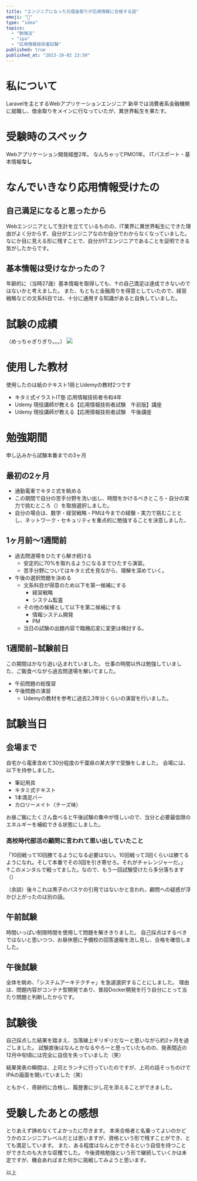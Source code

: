 ```yaml
---
title: "エンジニアになった元借金取りが応用情報に合格する話"
emoji: "📝"
type: "idea"
topics:
  - "勉強法"
  - "ipa"
  - "応用情報技術者試験"
published: true
published_at: "2023-10-02 23:50"
---
```


# 私について
Laravelを主とするWebアプリケーションエンジニア
新卒では消費者系金融機関に就職し、借金取りをメインに行なっていたが、異世界転生を果たす。

# 受験時のスペック
Webアプリケーション開発経歴2年。
なんちゃってPMO1年。
ITパスポート・基本情報**なし**

# なんでいきなり応用情報受けたの
## 自己満足になると思ったから
Webエンジニアとして生計を立てているものの、IT業界に異世界転生にできた理由がよく分からず、自分がエンジニアなのか自分でわからなくなっていました。
なにか目に見える形に残すことで、自分がITエンジニアであることを証明できる気がしたからです。

## 基本情報は受けなかったの？
年齢的に（当時27歳）基本情報を取得しても、↑の自己満足は達成できないのではないかと考えました。
また、もともと金融周りを得意としていたので、経営戦略などの文系科目では、十分に通用する知識があると自負していました。

# 試験の成績
（めっちゃぎりぎり。。。）
![](https://storage.googleapis.com/zenn-user-upload/60475d247706-20231002.jpg)


# 使用した教材
使用したのは紙のテキスト1冊とUdemyの教材2つです
- キタミ式イラストIT塾 応用情報技術者令和4年
- Udemy 現役講師が教える【応用情報技術者試験　午前版】講座 
- Udemy 現役講師が教える【応用情報技術者試験　午後講座 

# 勉強期間
申し込みから試験本番までの3ヶ月
## 最初の2ヶ月
- 通勤電車でキタミ式を眺める
- この期間で自分の苦手分野を洗い出し、時間をかけるべきところ・自分の実力で挑むところ（）を取捨選択しました。
- 自分の場合は、数学・経営戦略・PMは今までの経験・実力で挑むこととし、ネットワーク・セキュリティを重点的に勉強することを決意しました、
## 1ヶ月前～1週間前
- 過去問道場をひたすら解き続ける
	- 安定的に70%を取れるようになるまでひたすら演習。
	- 苦手分野についてはキタミ式を見ながら、理解を深めていく。
- 午後の選択問題を決める
	- 文系科目が得意のため以下を第一候補にする
		- 経営戦略
		- システム監査
	- その他の候補として以下を第二候補にする
		- 情報システム開発
		- PM
	- 当日の試験の出題内容で臨機応変に変更は検討する。
## 1週間前~試験前日
この期間はかなり追い込まれていました。
仕事の時間以外は勉強していました、ご飯食べながら過去問道場を解いてました。
- 午前問題の総復習
- 午後問題の演習
	- Udemyの教材を参考に過去2,3年分くらいの演習を行いました。

# 試験当日
## 会場まで
自宅から電車含めて30分程度の千葉県の某大学で受験をしました。
会場には、以下を持参しました。
- 筆記用具
- キタミ式テキスト
- 1本満足バー
- カロリーメイト（チーズ味）

お昼ご飯にたくさん食べると午後試験の集中が怪しいので、当分と必要最低限のエネルギーを補給できる状態にしました。

### 高校時代部活の顧問に言われて思い出していたこと
「10回戦って10回勝てるようになる必要はない。10回戦って3回くらいは勝てるようになれ。そして本番でその3回を引き寄せろ。それがチャレンジャーだ。」
↑このメンタルで戦ってました。なので、もう一回試験受けたら多分落ちます（）

（余談）後々これは黒子のバスケの引用ではないかと言われ、顧問への疑惑が浮かび上がったのは別の話。

## 午前試験
時間いっぱい制限時間を使用して問題を解ききりました。
自己採点はするべきではないと思いつつ、お昼休憩に予備校の回答速報を流し見し、合格を確信しました。

## 午後試験
全体を眺め、「システムアーキテクチャ」を急遽選択することにしました。
理由は、問題内容がコンテナ型開発であり、普段Docker開発を行う自分にとって当たり問題と判断したからです。

# 試験後
自己採点した結果を踏まえ、当落線上ギリギリだなーと思いながら約2ヶ月を過ごしました。
試験直後はなんとかなるやろーと思っていたものの、発表間近の12月中旬頃には完全に自信を失っていました（笑）

結果発表の瞬間は、上司とランチに行っていたのですが、上司の話そっちのけでIPAの画面を開いていました（笑）

ともかく、奇跡的に合格し、履歴書に少し花を添えることができました。

# 受験したあとの感想
とりあえず諦めなくてよかったに尽きます。
本来合格者と名乗ってよいのかどうかのエンジニアレベルだとは思いますが、資格という形で残すことができ、とても満足しています。
また、ある程度はなんとかできるという自信を持つことができたのも大きな収穫でした。
今後資格勉強という形で継続していくかは未定ですが、機会あればまた何かに挑戦してみようと思います。

以上
